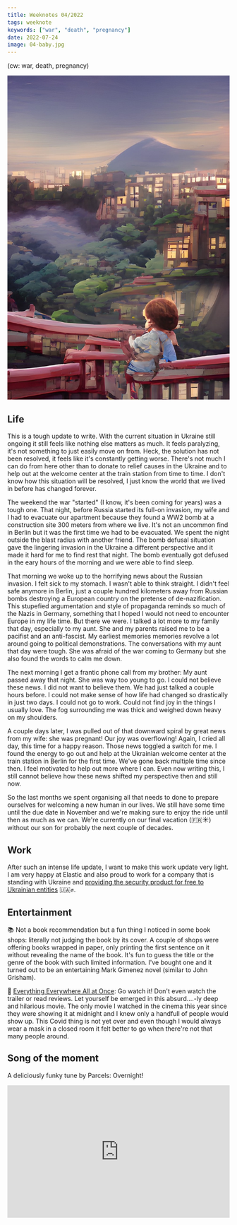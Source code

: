 ```yaml
---
title: Weeknotes 04/2022
tags: weeknote
keywords: ["war", "death", "pregnancy"]
date: 2022-07-24
image: 04-baby.jpg
---
```


(cw: war, death, pregnancy)

![A new beginning](./04-baby.jpg)

## Life

This is a tough update to write. With the current situation in Ukraine still ongoing it still feels like nothing else matters as much. It feels paralyzing, it's not something to just easily move on from. Heck, the solution has not been resolved, it feels like it's constantly getting worse. There's not much I can do from here other than to donate to relief causes in the Ukraine and to help out at the welcome center at the train station from time to time. I don't know how this situation will be resolved, I just know the world that we lived in before has changed forever.

The weekend the war "started" (I know, it's been coming for years) was a tough one. That night, before Russia started its full-on invasion, my wife and I had to evacuate our apartment because they found a WW2 bomb at a construction site 300 meters from where we live. It's not an uncommon find in Berlin but it was the first time we had to be evacuated. We spent the night outside the blast radius with another friend. The bomb defusal situation gave the lingering invasion in the Ukraine a different perspective and it made it hard for me to find rest that night. The bomb eventually got defused in the eary hours of the morning and we were able to find sleep.

That morning we woke up to the horrifying news about the Russian invasion. I felt sick to my stomach. I wasn't able to think straight. I didn't feel safe anymore in Berlin, just a couple hundred kilometers away from Russian bombs destroying a European country on the pretense of de-nazification. This stupefied argumentation and style of propaganda reminds so much of the Nazis in Germany, something that I hoped I would not need to encounter Europe in my life time. But there we were. I talked a lot more to my family that day, especially to my aunt. She and my parents raised me to be a pacifist and an anti-fascist. My earliest memories memories revolve a lot around going to political demonstrations. The conversations with my aunt that day were tough. She was afraid of the war coming to Germany but she also found the words to calm me down.

The next morning I get a frantic phone call from my brother: My aunt passed away that night. She was way too young to go. I could not believe these news. I did not want to believe them. We had just talked a couple hours before. I could not make sense of how life had changed so drastically in just two days. I could not go to work. Could not find joy in the things I usually love. The fog surrounding me was thick and weighed down heavy on my shoulders.

A couple days later, I was pulled out of that downward spiral by great news from my wife: she was pregnant! Our joy was overflowing! Again, I cried all day, this time for a happy reason. Those news toggled a switch for me. I found the energy to go out and help at the Ukrainian welcome center at the train station in Berlin for the first time. We've gone back multiple time since then. I feel motivated to help out more where I can. Even now writing this, I still cannot believe how these news shifted my perspective then and still now.

So the last months we spent organising all that needs to done to prepare ourselves for welcoming a new human in our lives. We still have some time until the due date in November and we're making sure to enjoy the ride until then as much as we can. We're currently on our final vacation (🇫🇷☀️) without our son for probably the next couple of decades.

## Work

After such an intense life update, I want to make this work update very light. I am very happy at Elastic and also proud to work for a company that is standing with Ukraine and [providing the security product for free to Ukrainian entities](https://www.elastic.co/ukraine-response) 🇺🇦✊.

## Entertainment

📚 Not a book recommendation but a fun thing I noticed in some book shops: literally not judging the book by its cover. A couple of shops were offering books wrapped in paper, only printing the first sentence on it without revealing the name of the book. It's fun to guess the title or the genre of the book with such limited information. I've bought one and it turned out to be an entertaining Mark Gimenez novel (similar to John Grisham).

🍿 [Everything Everywhere All at Once](https://en.wikipedia.org/wiki/Everything_Everywhere_All_at_Once): Go watch it! Don't even watch the trailer or read reviews. Let yourself be emerged in this absurd....-ly deep and hilarious movie. The only movie I watched in the cinema this year since they were showing it at midnight and I knew only a handfull of people would show up. This Covid thing is not yet over and even though I would always wear a mask in a closed room it felt better to go when there're not that many people around.

## Song of the moment

A deliciously funky tune by Parcels: Overnight!

<iframe width="100%" height="300" title="Embedded song from SoundCloud" scrolling="no" frameborder="no" src="https://w.soundcloud.com/player/?url=https%3A//api.soundcloud.com/tracks/698424172&color=%23ff5500&auto_play=false&hide_related=false&show_comments=true&show_user=true&show_reposts=false&show_teaser=true&visual=true"></iframe>

